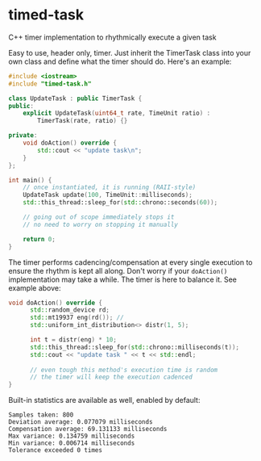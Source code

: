 # timed-task
C++ timer implementation to rhythmically execute a given task

Easy to use, header only, timer. Just inherit the TimerTask class into your own class and define what the timer should do. Here's an example: 

```c++
#include <iostream>
#include "timed-task.h"

class UpdateTask : public TimerTask {
public:
    explicit UpdateTask(uint64_t rate, TimeUnit ratio) :
        TimerTask(rate, ratio) {}

private:
    void doAction() override {   
        std::cout << "update task\n";
    }
};

int main() {
    // once instantiated, it is running (RAII-style)
    UpdateTask update(100, TimeUnit::milliseconds);
    std::this_thread::sleep_for(std::chrono::seconds(60));

    // going out of scope immediately stops it
    // no need to worry on stopping it manually

    return 0;
}
```

The timer performs cadencing/compensation at every single execution to ensure the rhythm is kept all along. Don't worry if your `doAction()` implementation may take a while. The timer is here to balance it. See example above: 

```c++
void doAction() override {
      std::random_device rd; 
      std::mt19937 eng(rd()); // 
      std::uniform_int_distribution<> distr(1, 5);

      int t = distr(eng) * 10;
      std::this_thread::sleep_for(std::chrono::milliseconds(t));
      std::cout << "update task " << t << std::endl;
      
      // even tough this method's execution time is random
      // the timer will keep the execution cadenced
}
```
Built-in statistics are available as well, enabled by default:

```shell
Samples taken: 800
Deviation average: 0.077079 milliseconds
Compensation average: 69.131133 milliseconds
Max variance: 0.134759 milliseconds
Min variance: 0.006714 milliseconds
Tolerance exceeded 0 times
```

